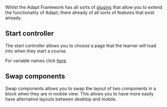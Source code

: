 Whilst the Adapt Framework has all sorts of [plugins](https://www.adaptlearning.org/index.php/plugin-browser/) that allow you to extend the functionality of Adapt; there already of all sorts of features that exist already.

## Start controller

The start controller allows you to choose a page that the learner will load into when they start a course.

For variable names click [here](https://github.com/adaptlearning/adapt_framework/wiki/Content-starts-with-course.json#attributes).

## Swap components

Swap components allows you to swap the layout of two components in a block when they are in mobile view. This allows you to have more easily have alternative layouts between desktop and mobile.